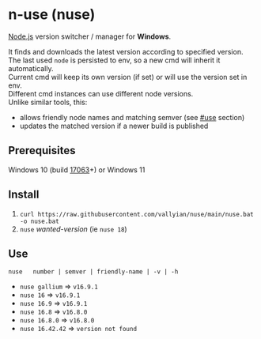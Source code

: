 # n-use (nuse)

[Node.js](https://nodejs.org/) version switcher / manager for **Windows**.  

It finds and downloads the latest version according to specified version.  
The last used `node` is persisted to env, so a new cmd will inherit it automatically.  
Current cmd will keep its own version (if set) or will use the version set in env.  
Different cmd instances can use different node versions.  
Unlike similar tools, this:

* allows friendly node names and matching semver (see [#use](#use) section)
* updates the matched version if a newer build is published

## Prerequisites

Windows 10 (build [17063](https://docs.microsoft.com/en-us/virtualization/community/team-blog/2017/20171219-tar-and-curl-come-to-windows)+) or Windows 11

## Install

1. `curl https://raw.githubusercontent.com/vallyian/nuse/main/nuse.bat -o nuse.bat`
2. `nuse` *wanted-version* (ie `nuse 18`)

## Use

`nuse   number | semver | friendly-name | -v | -h`

* `nuse gallium` => `v16.9.1`
* `nuse 16` => `v16.9.1`
* `nuse 16.9` => `v16.9.1`
* `nuse 16.8` => `v16.8.0`
* `nuse 16.8.0` => `v16.8.0`
* `nuse 16.42.42` => `version not found`
